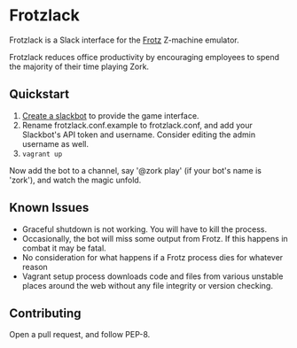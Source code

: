 # Frotzlack
Frotzlack is a Slack interface for the [Frotz](https://github.com/DavidGriffith/frotz) Z-machine emulator.

Frotzlack reduces office productivity by encouraging employees to spend the
majority of their time playing Zork.

## Quickstart
1. [Create a slackbot](https://everquote.slack.com/apps/build/custom-integration) to provide the game interface.
2. Rename frotzlack.conf.example to frotzlack.conf, and add your Slackbot's
  API token and username. Consider editing the admin username as well.
3. `vagrant up`

Now add the bot to a channel, say '@zork play' (if your bot's name is
'zork'), and watch the magic unfold.

## Known Issues
* Graceful shutdown is not working. You will have to kill the process.
* Occasionally, the bot will miss some output from Frotz. If this happens in
  combat it may be fatal.
* No consideration for what happens if a Frotz process dies for whatever reason
* Vagrant setup process downloads code and files from various unstable places
  around the web without any file integrity or version checking.

## Contributing
Open a pull request, and follow PEP-8.
